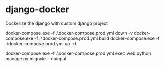 # django-docker
Dockerize the django with custom django project


docker-compose.exe -f .\docker-compose.prod.yml down -v
docker-compose.exe -f .\docker-compose.prod.yml build
docker-compose.exe -f .\docker-compose.prod.yml up -d

docker-compose.exe -f .\docker-compose.prod.yml exec web python manage.py migrate --noinput

